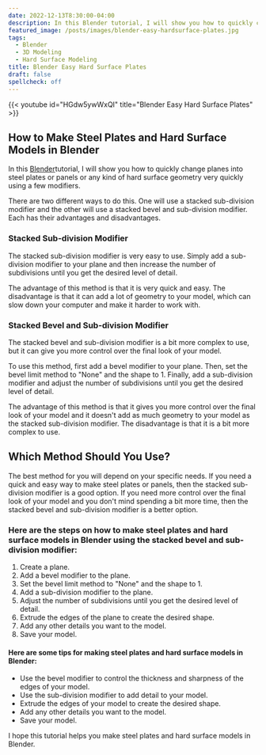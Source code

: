 ```yaml
---
date: 2022-12-13T8:30:00-04:00
description: In this Blender tutorial, I will show you how to quickly change planes into steel plates or panels or any kind of hard surface geometry very quickly using a few modifiers.
featured_image: /posts/images/blender-easy-hardsurface-plates.jpg
tags:
  - Blender
  - 3D Modeling
  - Hard Surface Modeling
title: Blender Easy Hard Surface Plates
draft: false
spellcheck: off
---
```


{{< youtube id="HGdw5ywWxQI" title="Blender Easy Hard Surface Plates" >}}

## How to Make Steel Plates and Hard Surface Models in Blender

In this [Blender](./blender.md)tutorial, I will show you how to quickly change planes into steel plates or panels or any kind of hard surface geometry very quickly using a few modifiers.

There are two different ways to do this. One will use a stacked sub-division modifier and the other will use a stacked bevel and sub-division modifier. Each has their advantages and disadvantages.

### Stacked Sub-division Modifier

The stacked sub-division modifier is very easy to use. Simply add a sub-division modifier to your plane and then increase the number of subdivisions until you get the desired level of detail.

The advantage of this method is that it is very quick and easy. The disadvantage is that it can add a lot of geometry to your model, which can slow down your computer and make it harder to work with.

### Stacked Bevel and Sub-division Modifier

The stacked bevel and sub-division modifier is a bit more complex to use, but it can give you more control over the final look of your model.

To use this method, first add a bevel modifier to your plane. Then, set the bevel limit method to "None" and the shape to 1. Finally, add a sub-division modifier and adjust the number of subdivisions until you get the desired level of detail.

The advantage of this method is that it gives you more control over the final look of your model and it doesn't add as much geometry to your model as the stacked sub-division modifier. The disadvantage is that it is a bit more complex to use.

## Which Method Should You Use?

The best method for you will depend on your specific needs. If you need a quick and easy way to make steel plates or panels, then the stacked sub-division modifier is a good option. If you need more control over the final look of your model and you don't mind spending a bit more time, then the stacked bevel and sub-division modifier is a better option.

### Here are the steps on how to make steel plates and hard surface models in Blender using the stacked bevel and sub-division modifier:

1. Create a plane.
2. Add a bevel modifier to the plane.
3. Set the bevel limit method to "None" and the shape to 1.
4. Add a sub-division modifier to the plane.
5. Adjust the number of subdivisions until you get the desired level of detail.
6. Extrude the edges of the plane to create the desired shape.
7. Add any other details you want to the model.
8. Save your model.

#### Here are some tips for making steel plates and hard surface models in Blender:

- Use the bevel modifier to control the thickness and sharpness of the edges of your model.
- Use the sub-division modifier to add detail to your model.
- Extrude the edges of your model to create the desired shape.
- Add any other details you want to the model.
- Save your model.

I hope this tutorial helps you make steel plates and hard surface models in Blender.
